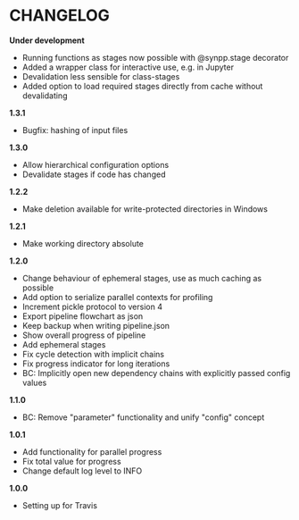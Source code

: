 # CHANGELOG

**Under development**

- Running functions as stages now possible with @synpp.stage decorator
- Added a wrapper class for interactive use, e.g. in Jupyter
- Devalidation less sensible for class-stages
- Added option to load required stages directly from cache without devalidating

**1.3.1**

- Bugfix: hashing of input files

**1.3.0**

- Allow hierarchical configuration options
- Devalidate stages if code has changed

**1.2.2**

- Make deletion available for write-protected directories in Windows

**1.2.1**

- Make working directory absolute

**1.2.0**

- Change behaviour of ephemeral stages, use as much caching as possible
- Add option to serialize parallel contexts for profiling
- Increment pickle protocol to version 4
- Export pipeline flowchart as json
- Keep backup when writing pipeline.json
- Show overall progress of pipeline
- Add ephemeral stages
- Fix cycle detection with implicit chains
- Fix progress indicator for long iterations
- BC: Implicitly open new dependency chains with explicitly passed config values

**1.1.0**

- BC: Remove "parameter" functionality and unify "config" concept

**1.0.1**

- Add functionality for parallel progress
- Fix total value for progress
- Change default log level to INFO

**1.0.0**

- Setting up for Travis
